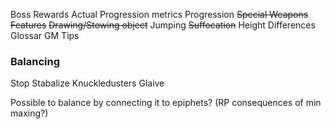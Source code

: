Boss Rewards
Actual Progression metrics
Progression
~~Special Weapons Features~~
~~Drawing/Stowing object~~
Jumping
~~Suffocation~~
Height Differences
Glossar
GM Tips

### Balancing
Stop
Stabalize
Knuckledusters
Glaive

Possible to balance by connecting it to epiphets? (RP consequences of min maxing?)
